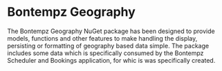 ﻿# Bontempz Geography

The Bontempz Geography NuGet package has been designed to provide models, functions and other features to make handling the display, persisting or formatting of geography based data simple.
The package includes some data which is specifically consumed by the Bontempz Scheduler and Bookings application, for whic is was specifically created.
